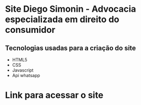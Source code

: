 # Site Diego Simonin - Advocacia especializada em direito do consumidor

## Tecnologias usadas para a criação do site
- HTML5
- CSS
- Javascript
- Api whatsapp

# Link para acessar o site